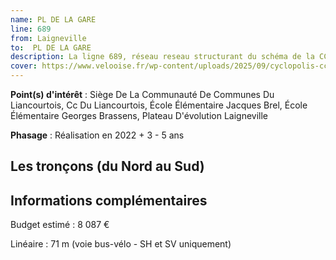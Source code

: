 ```yaml
---
name: PL DE LA GARE
line: 689
from: Laigneville
to:  PL DE LA GARE 
description: La ligne 689, réseau reseau structurant du schéma de la CCLVD (tronçon 89) concerne Laigneville - PL DE LA GARE
cover: https://www.velooise.fr/wp-content/uploads/2025/09/cyclopolis-cclvd-89.jpg
---
```


**Point(s) d'intérêt** : Siège De La Communauté De Communes Du Liancourtois, Cc Du Liancourtois, École Élémentaire Jacques Brel, École Élémentaire Georges Brassens, Plateau D'évolution Laigneville

**Phasage** : Réalisation en 2022 + 3 - 5 ans

## Les tronçons (du Nord au Sud)

## Informations complémentaires

Budget estimé :  8 087 € 

Linéaire : 71 m (voie bus-vélo - SH et SV uniquement)

